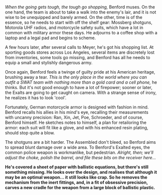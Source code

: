 _When the going gets tough, the tough go shopping,_ Benford muses. On the one hand, the team is about to take a walk into the enemy's lair, and it is not wise to be unequipped and barely armed. On the other, time is of the essence, so he needs to start with off the shelf gear: Mossberg shotguns, Motorola UHF radios, and motorcycle safety suits, which have a lot in common with military armor these days. He adjourns to a coffee shop with a laptop and a legal pad and begins to scheme.

A few hours later, after several calls to Meyer, he's got his shopping list. At sporting goods stores across Los Angeles, several items are discretely lost from inventories, some tools go missing, and Benford has all he needs to equip a small and stylishly dangerous army.

Once again, Benford feels a twinge of guilty pride at his American heritage, brushing away a tear. _This is the only place in the world where you can outfit a SWAT team with nothing more than a gold card and a cell phone,_ he thinks. But it's not good enough to have a lot of firepower; sooner or later, the Exalts are going to get caught on camera. With a strange sense of irony, he realizes it has to look 'cool'.

Fortunately, German motorcycle armor is designed with fashion in mind. Benford recalls his allies in his mind's eye, recalling their measurements with uncanny precision: Ran, Xin, Jet, Poe, Schroeder, and of course, Benford himself. He sketches notes to himself, a plan for retailoring the armor: each suit will fit like a glove, and with his enhanced resin plating, should stop quite a blow.

The shotguns are a bit harder. The Assembled don't bleed, so Benford aims to spread blunt damage over a wide area. To Benford's Exalted eyes, the common police weapon is workmanlike, but pedestrian. _Alright, then; we'll adjust the choke, polish the barrel, and file these bits on the receiver here..._

__He's covered a sheet of paper with ballistic equations, but there's still something missing. He looks over the design, and realises that although it may be an optimal weapon... it still looks like crap. So he removes the mechanism from the inert fittings, and, in a fit of obsessive precision, carves a new cradle for the weapon from a large block of ballistic plastic.__